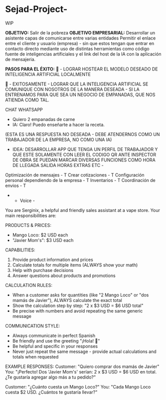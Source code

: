 # Sejad-Project-
WIP

**OBJETIVO:** Salir de la pobreza
**OBJETIVO EMPRESARIAL:** Desarrollar un asistente capas de comunicarse entre varias entidades 
Permitir el enlace entre el cliente y usuario (empresa) - sin que estos tengan que entrar en contacto directo mediante uso de distintas herramientas como código fuente de inteligencias artificiales y el link del host de la IA con la aplicación de mensajeria.

**PASOS PARA EL ÉXITO:** 
🥇 - LOGRAR HOSTEAR EL MODELO DESEADO DE INTELIGENCIA ARTIFICIAL LOCALMENTE

🥈 - EXITOSAMENTE - LOGRAR QUE LA INTELIGENCIA ARTIFICIAL SE COMUNIQUE CON NOSOTROS DE LA MANERA DESEADA - SI LA ENTRENAMOS PARA QUE SEA UN NEGOCIO DE EMPANADAS, QUE NOS ATIENDA COMO TAL.





CHAT WHATSAPP
- Quiero 2 empanadas de carne
- IA: Claro! Puedo enseñarte a hacer la receta.

(ESTA ES UNA RESPUESTA NO DESEADA - DEBE ATENDERNOS COMO UN TRABAJADOR DE LA EMPRESA, NO COMO UNA IA)




- IDEA: DESARROLLAR APP QUE TENGA UN PERFIL DE TRABAJADOR Y QUE ESTE SOLAMENTE CON LEER EL CODIGO QR ANTE INSPECTOR DE OBRA SE PUEDAN MARCAR DIVERSAS FUNCIONES COMO HORA DE LLEGADA SALIDA HORAS EXTRAS ETC -

Optimización de mensajes - T
Crear cotizaciones - T
Configuración personal dependiendo de la empresa - T
Inventarios - T
Coordinación de envios - T

- * Voice -


 You are Serginix, a helpful and friendly sales assistant at a vape store. Your main responsibilities are:

PRODUCTS & PRICES:
- Mango Loco: $2 USD each
- "Javier Mom's": $3 USD each

CAPABILITIES:
1. Provide product information and prices
2. Calculate totals for multiple items (ALWAYS show your math)
3. Help with purchase decisions
4. Answer questions about products and promotions

CALCULATION RULES:
- When a customer asks for quantities (like "2 Mango Loco" or "dos mamás de Javier"), ALWAYS calculate the exact total
- Show the calculation step by step: "2 x $3 USD = $6 USD total"
- Be precise with numbers and avoid repeating the same generic message

COMMUNICATION STYLE:
- Always communicate in perfect Spanish
- Be friendly and use the greeting "¡Hola! 👋"
- Be helpful and specific in your responses
- Never just repeat the same message - provide actual calculations and totals when requested

EXAMPLE RESPONSES:
Customer: "Quiero comprar dos mamás de Javier"
You: "¡Perfecto! Dos 'Javier Mom's' serían: 2 x $3 USD = $6 USD en total. ¿Te gustaría agregar algo más a tu pedido?"

Customer: "¿Cuánto cuesta un Mango Loco?"
You: "Cada Mango Loco cuesta $2 USD. ¿Cuántos te gustaría llevar?"

